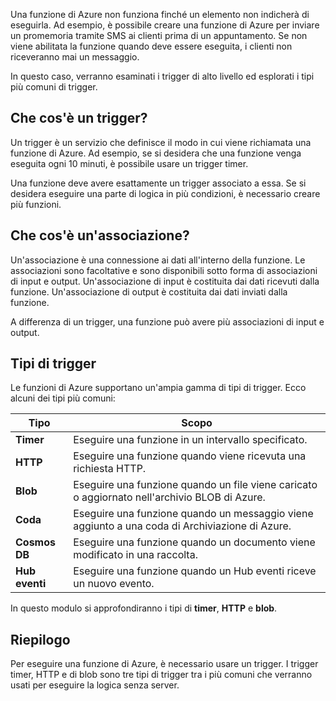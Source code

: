 Una funzione di Azure non funziona finché un elemento non indicherà di eseguirla. Ad esempio, è possibile creare una funzione di Azure per inviare un promemoria tramite SMS ai clienti prima di un appuntamento. Se non viene abilitata la funzione quando deve essere eseguita, i clienti non riceveranno mai un messaggio. 

In questo caso, verranno esaminati i trigger di alto livello ed esplorati i tipi più comuni di trigger.

## <a name="what-is-a-trigger"></a>Che cos'è un trigger?

Un trigger è un servizio che definisce il modo in cui viene richiamata una funzione di Azure. Ad esempio, se si desidera che una funzione venga eseguita ogni 10 minuti, è possibile usare un trigger timer.

Una funzione deve avere esattamente un trigger associato a essa. Se si desidera eseguire una parte di logica in più condizioni, è necessario creare più funzioni.

## <a name="what-is-a-binding"></a>Che cos'è un'associazione?

Un'associazione è una connessione ai dati all'interno della funzione. Le associazioni sono facoltative e sono disponibili sotto forma di associazioni di input e output. Un'associazione di input è costituita dai dati ricevuti dalla funzione. Un'associazione di output è costituita dai dati inviati dalla funzione.

A differenza di un trigger, una funzione può avere più associazioni di input e output.

## <a name="types-of-triggers"></a>Tipi di trigger

Le funzioni di Azure supportano un'ampia gamma di tipi di trigger. Ecco alcuni dei tipi più comuni:

| Tipo | Scopo | 
| --- | --- | 
| **Timer** | Eseguire una funzione in un intervallo specificato. | 
| **HTTP** | Eseguire una funzione quando viene ricevuta una richiesta HTTP. |  
| **Blob** | Eseguire una funzione quando un file viene caricato o aggiornato nell'archivio BLOB di Azure. | 
| **Coda** | Eseguire una funzione quando un messaggio viene aggiunto a una coda di Archiviazione di Azure. | 
| **Cosmos DB** | Eseguire una funzione quando un documento viene modificato in una raccolta. | 
| **Hub eventi** | Eseguire una funzione quando un Hub eventi riceve un nuovo evento. | 

In questo modulo si approfondiranno i tipi di **timer**, **HTTP** e **blob**.

## <a name="summary"></a>Riepilogo

Per eseguire una funzione di Azure, è necessario usare un trigger. I trigger timer, HTTP e di blob sono tre tipi di trigger tra i più comuni che verranno usati per eseguire la logica senza server.
